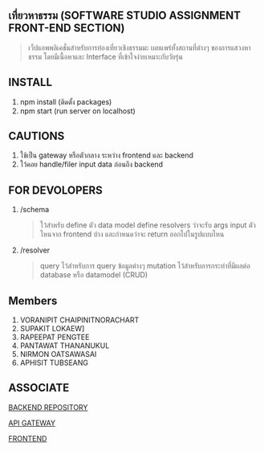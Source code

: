 ## เที่ยวหาธรรม (SOFTWARE STUDIO ASSIGNMENT FRONT-END SECTION)

> เว็ปแอพพลิเคชั่นสำหรับการท่องเที่ยวเชิงธรรมมะ เผยแพร่ทั้งสถานที่ต่างๆ ของการแสวงหาธรรม โดยมีเนื้อหาและ Interface ที่เข้าใจง่ายเหมาะกับวัยรุ่น


## INSTALL
1. npm install (ติดตั้ง packages)
2. npm start (run server on localhost)


## CAUTIONS

1. ใช้เป็น gateway หรือตัวกลาง ระหว่าง frontend และ backend 
2. ใว้คอย handle/filer input data ก่อนถึง backend

## FOR DEVOLOPERS

1. /schema

   > ใว้สำหรับ define ตัว data model
   > define resolvers ว่าจะรับ args input ตัวไหนจาก frontend บ้าง
   > และกำหนดว่าจะ return ออกไปในรูปแบบไหน

2. /resolver

   > query ไว้สำหรับการ query ข้อมูลต่างๆ 
   > mutation ไว้สำหรับการกระทำที่มีผลต่อ database หรือ datamodel (CRUD)


## Members 
1. VORANIPIT CHAIPINITNORACHART
2. SUPAKIT LOKAEW]
3. RAPEEPAT PENGTEE
4. PANTAWAT THANANUKUL 
5. NIRMON OATSAWASAI
6. APHISIT TUBSEANG 

## ASSOCIATE

[BACKEND REPOSITORY](https://github.com/Cherpomm/SoftStudio-backend/tree/Por)

[API GATEWAY](https://github.com/aphisit-ths/api-gateway-software-studio)

[FRONTEND](https://github.com/aphisit-ths/SOFTSTUDIO-FRONTEND)
